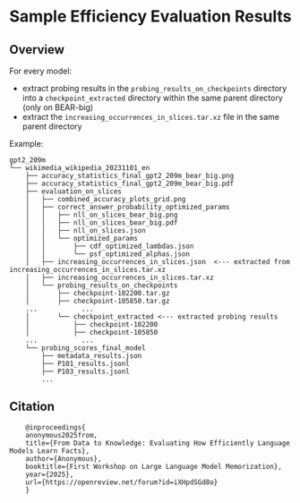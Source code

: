 # Sample Efficiency Evaluation Results

## Overview

For every model:
- extract probing results in the `probing_results_on_checkpoints` directory into a `checkpoint_extracted` directory within the same 
parent directory (only on BEAR-big)
- extract the `increasing_occurrences_in_slices.tar.xz` file in the same parent directory

Example:
```
gpt2_209m
└── wikimedia_wikipedia_20231101_en
    ├── accuracy_statistics_final_gpt2_209m_bear_big.png
    ├── accuracy_statistics_final_gpt2_209m_bear_big.pdf
    ├── evaluation_on_slices
    │   ├── combined_accuracy_plots_grid.png
    │   ├── correct_answer_probability_optimized_params
    │   │   ├── nll_on_slices_bear_big.png
    │   │   ├── nll_on_slices_bear_big.pdf
    │   │   ├── nll_on_slices.json
    │   │   └── optimized_params
    │   │       ├── cdf_optimized_lambdas.json
    │   │       └── psf_optimized_alphas.json
    │   ├── increasing_occurrences_in_slices.json  <--- extracted from increasing_occurrences_in_slices.tar.xz
    │   ├── increasing_occurrences_in_slices.tar.xz
    │   └── probing_results_on_checkpoints
    │       ├── checkpoint-102200.tar.gz
    │       ├── checkpoint-105850.tar.gz
    ...           ...
    │       └── checkpoint_extracted <--- extracted probing results
    │           ├── checkpoint-102200
    │           ├── checkpoint-105850
    ...           ...
    └── probing_scores_final_model
        ├── metadata_results.json
        ├── P101_results.jsonl
        ├── P103_results.jsonl
        ...

```
## Citation

```
    @inproceedings{
    anonymous2025from,
    title={From Data to Knowledge: Evaluating How Efficiently Language Models Learn Facts},
    author={Anonymous},
    booktitle={First Workshop on Large Language Model Memorization},
    year={2025},
    url={https://openreview.net/forum?id=iXHpdSGd8o}
    }
